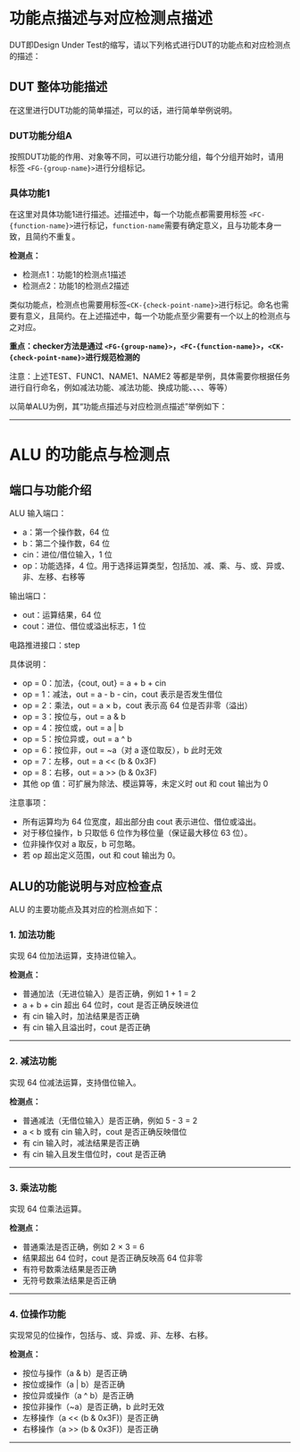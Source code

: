 
# 功能点描述与对应检测点描述

DUT即Design Under Test的缩写，请以下列格式进行DUT的功能点和对应检测点的描述：

## DUT 整体功能描述

在这里进行DUT功能的简单描述，可以的话，进行简单举例说明。

### DUT功能分组A

<FG-TEST>

按照DUT功能的作用、对象等不同，可以进行功能分组，每个分组开始时，请用标签 `<FG-{group-name}>`进行分组标记。

### 具体功能1

<FC-FUNC1>

在这里对具体功能1进行描述。述描述中，每一个功能点都需要用标签 `<FC-{function-name}>`进行标记，`function-name`需要有确定意义，且与功能本身一致，且简约不重复。

**检测点：**
- <CK-NAME1>检测点1：功能1的检测点1描述
- <CK-NAME2>检测点2：功能1的检测点2描述

类似功能点，检测点也需要用标签`<CK-{check-point-name}>`进行标记。命名也需要有意义，且简约。在上述描述中，每一个功能点至少需要有一个以上的检测点与之对应。


**重点：checker方法是通过 `<FG-{group-name}>`，`<FC-{function-name}>`，`<CK-{check-point-name}>`进行规范检测的**

注意：上述TEST、FUNC1、NAME1、NAME2 等都是举例，具体需要你根据任务进行自行命名，例如减法功能、减法功能、换成功能、<FG-ADD>、<FG-CACHE>、<FC-OVERFLOW>、<CK-NORM>等等）

以简单ALU为例，其“功能点描述与对应检测点描述”举例如下：

-----------------------------

# ALU 的功能点与检测点

## 端口与功能介绍

ALU 输入端口：
- a：第一个操作数，64 位
- b：第二个操作数，64 位
- cin：进位/借位输入，1 位
- op：功能选择，4 位。用于选择运算类型，包括加、减、乘、与、或、异或、非、左移、右移等

输出端口：
- out：运算结果，64 位
- cout：进位、借位或溢出标志，1 位

电路推进接口：step

具体说明：
- op = 0：加法，{cout, out} = a + b + cin
- op = 1：减法，out = a - b - cin，cout 表示是否发生借位
- op = 2：乘法，out = a × b，cout 表示高 64 位是否非零（溢出）
- op = 3：按位与，out = a & b
- op = 4：按位或，out = a | b
- op = 5：按位异或，out = a ^ b
- op = 6：按位非，out = ~a（对 a 逐位取反），b 此时无效
- op = 7：左移，out = a << (b & 0x3F)
- op = 8：右移，out = a >> (b & 0x3F)
- 其他 op 值：可扩展为除法、模运算等，未定义时 out 和 cout 输出为 0

注意事项：
- 所有运算均为 64 位宽度，超出部分由 cout 表示进位、借位或溢出。
- 对于移位操作，b 只取低 6 位作为移位量（保证最大移位 63 位）。
- 位非操作仅对 a 取反，b 可忽略。
- 若 op 超出定义范围，out 和 cout 输出为 0。

## ALU的功能说明与对应检查点

ALU 的主要功能点及其对应的检测点如下：

<FG-SIMPLE>

### 1. 加法功能 <FC-ADD>
实现 64 位加法运算，支持进位输入。

**检测点：**
- <CK-NORM> 普通加法（无进位输入）是否正确，例如 1 + 1 = 2
- <CK-OVERFLOW> a + b + cin 超出 64 位时，cout 是否正确反映进位
- <CK-CIN-NORM> 有 cin 输入时，加法结果是否正确
- <CK-CIN-OVERFLOW> 有 cin 输入且溢出时，cout 是否正确

---

### 2. 减法功能 <FC-SUB>
实现 64 位减法运算，支持借位输入。

**检测点：**
- <CK-NORM> 普通减法（无借位输入）是否正确，例如 5 - 3 = 2
- <CK-BORROW> a < b 或有 cin 输入时，cout 是否正确反映借位
- <CK-CIN-NORM> 有 cin 输入时，减法结果是否正确
- <CK-CIN-BORROW> 有 cin 输入且发生借位时，cout 是否正确

---

<FG-HARD>

### 3. 乘法功能 <FC-MUL>
实现 64 位乘法运算。

**检测点：**
- <CK-NORM> 普通乘法是否正确，例如 2 × 3 = 6
- <CK-OVERFLOW> 结果超出 64 位时，cout 是否正确反映高 64 位非零
- <CK-SIGNED> 有符号数乘法结果是否正确
- <CK-UNSIGNED> 无符号数乘法结果是否正确

---

### 4. 位操作功能 <FC-BITOP>
实现常见的位操作，包括与、或、异或、非、左移、右移。

**检测点：**
- <CK-AND> 按位与操作（a & b）是否正确
- <CK-OR> 按位或操作（a | b）是否正确
- <CK-XOR> 按位异或操作（a ^ b）是否正确
- <CK-NOT> 按位非操作（~a）是否正确，b 此时无效
- <CK-SHL> 左移操作（a << (b & 0x3F)）是否正确
- <CK-SHR> 右移操作（a >> (b & 0x3F)）是否正确

---

